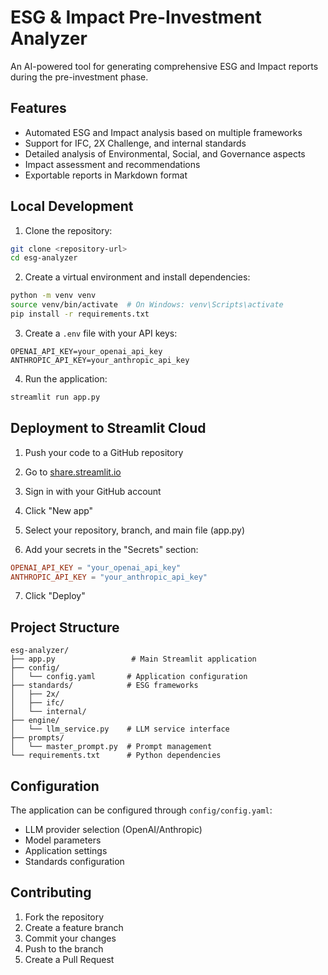 # ESG & Impact Pre-Investment Analyzer

An AI-powered tool for generating comprehensive ESG and Impact reports during the pre-investment phase.

## Features

- Automated ESG and Impact analysis based on multiple frameworks
- Support for IFC, 2X Challenge, and internal standards
- Detailed analysis of Environmental, Social, and Governance aspects
- Impact assessment and recommendations
- Exportable reports in Markdown format

## Local Development

1. Clone the repository:
```bash
git clone <repository-url>
cd esg-analyzer
```

2. Create a virtual environment and install dependencies:
```bash
python -m venv venv
source venv/bin/activate  # On Windows: venv\Scripts\activate
pip install -r requirements.txt
```

3. Create a `.env` file with your API keys:
```
OPENAI_API_KEY=your_openai_api_key
ANTHROPIC_API_KEY=your_anthropic_api_key
```

4. Run the application:
```bash
streamlit run app.py
```

## Deployment to Streamlit Cloud

1. Push your code to a GitHub repository

2. Go to [share.streamlit.io](https://share.streamlit.io)

3. Sign in with your GitHub account

4. Click "New app"

5. Select your repository, branch, and main file (app.py)

6. Add your secrets in the "Secrets" section:
```toml
OPENAI_API_KEY = "your_openai_api_key"
ANTHROPIC_API_KEY = "your_anthropic_api_key"
```

7. Click "Deploy"

## Project Structure

```
esg-analyzer/
├── app.py                 # Main Streamlit application
├── config/
│   └── config.yaml       # Application configuration
├── standards/            # ESG frameworks
│   ├── 2x/
│   ├── ifc/
│   └── internal/
├── engine/
│   └── llm_service.py    # LLM service interface
├── prompts/
│   └── master_prompt.py  # Prompt management
└── requirements.txt      # Python dependencies
```

## Configuration

The application can be configured through `config/config.yaml`:

- LLM provider selection (OpenAI/Anthropic)
- Model parameters
- Application settings
- Standards configuration

## Contributing

1. Fork the repository
2. Create a feature branch
3. Commit your changes
4. Push to the branch
5. Create a Pull Request 